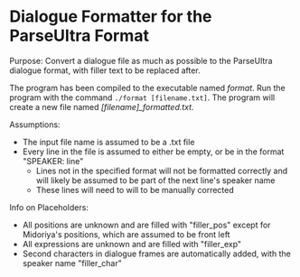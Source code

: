 # Dialogue Formatter for the ParseUltra Format

Purpose: Convert a dialogue file as much as possible to the ParseUltra dialogue format, with filler text to be replaced after.

The program has been compiled to the executable named *format*. Run the program with the command `./format [filename.txt]`. The program will create a new file named *[filename]_formatted.txt*.

Assumptions:
* The input file name is assumed to be a .txt file
* Every line in the file is assumed to either be empty, or be in the format "SPEAKER: line"
    * Lines not in the specified format will not be formatted correctly and will likely be assumed to be part of the next line's speaker name
    * These lines will need to will to be manually corrected

Info on Placeholders:
* All positions are unknown and are filled with "filler_pos" except for Midoriya's positions, which are assumed to be front left
* All expressions are unknown and are filled with "filler_exp"
* Second characters in dialogue frames are automatically added, with the speaker name "filler_char"
